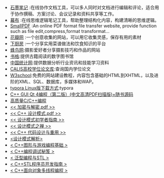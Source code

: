 * [石墨笔记][1] :在线协作文档工具，可以多人同时对文档进行编辑和评论，适合用于协作撰稿、方案讨论、会议记录和资料共享等工作。
* [幕布][2] :在线思维逻辑笔记工具，帮助整理结构化内容，构建清晰的思维逻辑。
* [SmallPDF][3] :An online PDF format file transfer website, provide function such as file edit,compress,format transformat...
* [花瓣网][4] :一个创意收集的网站，可以用它收集灵感，保存有用的素材
* [下厨房][5] :一个分享实用菜谱做法和饮食知识的平台
* [蜂鸟网][6]:摄影爱好者分享摄影技巧和作品的网站
* [书格][7]:提供古籍阅读的数字图书馆
* [中国统计网][8]:提供数据分析行业资讯和技能学习资料
* [CALIS高校学位论文库][9]:查询国内学位论文
* [W3school][10]:免费的网站建设教程，内容包含基础的HTML到XHTML，以及进阶的XML、SQL、数据库，多媒体和WAP。
* [typora Linux版下载方式][11]:typora
* [C++ GUI Qt 4编程（第二版）(中文高清PDF扫描版)+随书源码][12]
* [高质量C/C++编程][13]
* [<< 加密与解密.pdf >>][14]
* [<< C++ 设计模式.pdf >>][15]
* [<< 设计模式初学者指南 >>][16]
* [<< 设计模式之禅 >>][17]
* [<< C++ 代码设计与重用 >>][18]
* [<设计模式解析>][19]
* [< C++图形与游戏编程基础 >][20]
* [< C++编程调试秘笈 >][21]
* [< 泛型编程与STL >][22]
* [< C++STL程序员开发指南 >][23]
* [< C++面向对象多线程编程 >][24]





[1]: https://shimo.im/
[2]: https://mubu.com/
[3]: https://smallpdf.com/
[4]: http://huaban.com/
[5]: http://www.xiachufang.com/
[6]: http://www.fengniao.com/
[7]: https://shuge.org4
[8]: http://www.itongji.cn/cms/article/index
[9]: http://www.calis.edu.cn/
[10]: http://www.w3school.com.cn/
[11]: http://support.typora.io/Typora-on-Linux/
[12]: http://www.linuxidc.com/Linux/2012-06/61979.htm
[13]: http://vdisk.weibo.com/s/C3CBb_PwhI0Ot
[14]: http://www.jb51.net/books/66338.html	"我的网盘中"
[15]: http://vdisk.weibo.com/s/avnGhzrAiy-Rl	" "
[16]: http://www.jb51.net/books/349520.html
[17]: http://www.jb51.net/books/284251.html
[18]: http://www.jb51.net/books/230219.html
[19]: http://ishare.iask.sina.com.cn/f/61417068.html
[20]: http://www.jb51.net/books/516211.html
[21]: http://www.jb51.net/books/331229.html
[22]: http://www.jb51.net/books/209398.html
[23]: http://www.jb51.net/books/73868.html
[24]: http://www.jb51.net/books/198488.html
